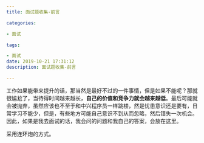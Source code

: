 ```yaml
---
title: 面试题收集-前言

categories: 

- 面试

tags: 

- 面试
date: 2019-10-21 17:31:12
description: 面试题收集-前言

---
```


工作如果能带来提升的话，那当然是最好不过的一件事情，但是如果不能呢？那就很尴尬了，当待得时间越来越长，**自己的价值和竞争力就会越来越低**。最后可能就会被抛弃，虽然应该也不至于和中兴程序员一样跳楼，然是忧患意识还是要有，日常学习不能少，但是，有些地方可能自己意识不到从而忽略，然后错失一次机会。因此，如果是我去面试的话，我会问的问题和我自己的答案，会放在这里。

采用连环炮的方式。

